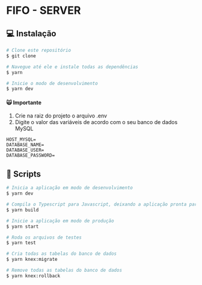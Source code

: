 # FIFO - SERVER

## :computer: Instalação

```bash
# Clone este repositório
$ git clone 

# Navegue até ele e instale todas as dependências
$ yarn

# Inicie o modo de desenvolvimento
$ yarn dev
```

#### :scream_cat:  Importante
1. Crie na raiz do projeto o arquivo .env
2. Digite o valor das variáveis de acordo com o seu banco de dados MySQL
```
HOST_MYSQL=
DATABASE_NAME=
DATABASE_USER=
DATABASE_PASSWORD=
```

## :memo: Scripts
```bash
# Inicia a aplicação em modo de desenvolvimento
$ yarn dev

# Compila o Typescript para Javascript, deixando a aplicação pronta para produção
$ yarn build

# Inicie a aplicação em modo de produção
$ yarn start

# Roda os arquivos de testes
$ yarn test

# Cria todas as tabelas do banco de dados
$ yarn knex:migrate

# Remove todas as tabelas do banco de dados
$ yarn knex:rollback 
```

